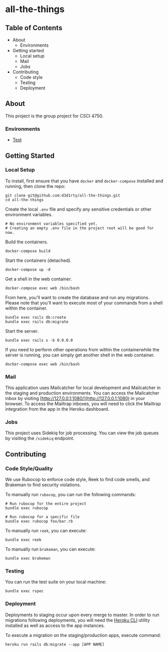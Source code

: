 # all-the-things

## Table of Contents

* About
  * Environments
* Getting started
  * Local setup
  * Mail
  * Jobs
* Contributing
  * Code style
  * Testing
  * Deployment

## About

This project is the group project for CSCI 4750.

### Environments

* [Test]()

## Getting Started

### Local Setup

To install, first ensure that you have `docker` and `docker-compose` installed and running, then clone the repo:

```
git clone git@github.com:d3d1rty/all-the-things.git
cd all-the-things
```

Create the local `.env` file and specify any sensitive credentials or other environment variables.

```
# No environment variables specified yet.
# Creating an empty .env file in the project root will be good for now.
```

Build the containers.

```
docker-compose build
```

Start the containers (detached).

```
docker-compose up -d
```

Get a shell in the web container.

```
docker-compose exec web /bin/bash
```

From here, you'll want to create the database and run any migrations. Please note that you'll want to execute most of your commands from
a shell within the container.

```
bundle exec rails db:create
bundle exec rails db:migrate
```

Start the server.

```
bundle exec rails s -b 0.0.0.0
```

If you need to perform other operations from within the containerwhile the server is running, you can simply get another shell in the web container.

```
docker-compose exec web /bin/bash
```

### Mail
This application uses Mailcatcher for local development and Mailcatcher in the staging and production environments. You
can access the Mailcatcher inbox by visiting [http://127.0.0.1:1080/](http://127.0.0.1:1080) in your browser. To
access the Mailtrap inboxes, you will need to click the Mailtrap integration from the app in the Heroku dashboard.

### Jobs

This project uses Sidekiq for job processing. You can view the job queues by visiting the `/sidekiq` endpoint.

## Contributing

### Code Style/Quality

We use Rubocop to enforce code style, Reek to find code smells, and Brakeman to find security violations.

To manually run `rubocop`, you can run the following commands:

```
# Run rubocop for the entire project
bundle exec rubocop

# Run rubocop for a specific file
bundle exec rubocop foo/bar.rb
```

To manually run `reek`, you can execute:

```
bundle exec reek
```

To manually run `brakeman`, you can execute:

```
bundle exec brakeman
```

### Testing

You can run the test suite on your local machine:

```
bundle exec rspec
```

### Deployment

Deployments to staging occur upon every merge to master. In order to run migrations following deployments, you will need the
[Heroku CLI](https://devcenter.heroku.com/articles/heroku-cli#download-and-install) utility installed as well as access to the app instances.

To execute a migration on the staging/production apps, execute command:

```
heroku run rails db:migrate --app [APP NAME]
```
